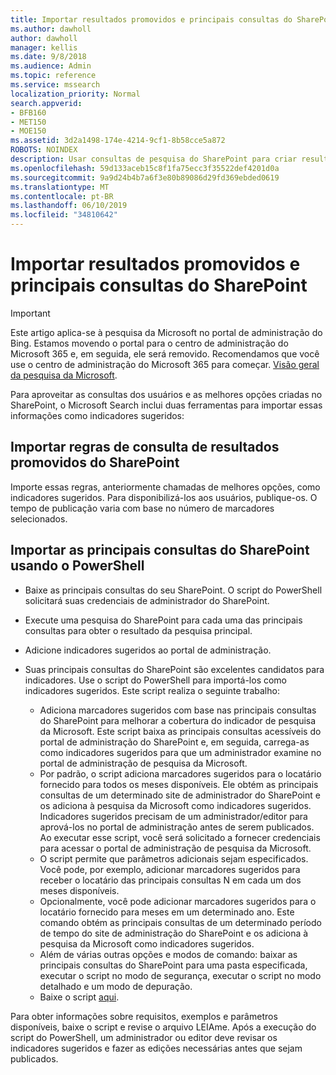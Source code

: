 ```yaml
---
title: Importar resultados promovidos e principais consultas do SharePoint
ms.author: dawholl
author: dawholl
manager: kellis
ms.date: 9/8/2018
ms.audience: Admin
ms.topic: reference
ms.service: mssearch
localization_priority: Normal
search.appverid:
- BFB160
- MET150
- MOE150
ms.assetid: 3d2a1498-174e-4214-9cf1-8b58cce5a872
ROBOTS: NOINDEX
description: Usar consultas de pesquisa do SharePoint para criar resultados de trabalho para o Microsoft Search
ms.openlocfilehash: 59d133aceb15c8f1fa75ecc3f35522def4201d0a
ms.sourcegitcommit: 9a9d24b4b7a6f3e80b89086d29fd369ebded0619
ms.translationtype: MT
ms.contentlocale: pt-BR
ms.lasthandoff: 06/10/2019
ms.locfileid: "34810642"
---
```

# <a name="import-sharepoint-promoted-results-and-top-queries"></a>Importar resultados promovidos e principais consultas do SharePoint

> [!IMPORTANT]
> Este artigo aplica-se à pesquisa da Microsoft no portal de administração do Bing. Estamos movendo o portal para o centro de administração do Microsoft 365 e, em seguida, ele será removido. Recomendamos que você use o centro de administração do Microsoft 365 para começar. [Visão geral da pesquisa da Microsoft](overview-microsoft-search.md).
    
Para aproveitar as consultas dos usuários e as melhores opções criadas no SharePoint, o Microsoft Search inclui duas ferramentas para importar essas informações como indicadores sugeridos: 
  
## <a name="import-sharepoint-promoted-result-query-rules"></a>Importar regras de consulta de resultados promovidos do SharePoint

Importe essas regras, anteriormente chamadas de melhores opções, como indicadores sugeridos. Para disponibilizá-los aos usuários, publique-os. O tempo de publicação varia com base no número de marcadores selecionados.
  
## <a name="import-top-sharepoint-queries-using-powershell"></a>Importar as principais consultas do SharePoint usando o PowerShell

- Baixe as principais consultas do seu SharePoint. O script do PowerShell solicitará suas credenciais de administrador do SharePoint.
    
- Execute uma pesquisa do SharePoint para cada uma das principais consultas para obter o resultado da pesquisa principal.
    
- Adicione indicadores sugeridos ao portal de administração.
    
- Suas principais consultas do SharePoint são excelentes candidatos para indicadores. Use o script do PowerShell para importá-los como indicadores sugeridos. Este script realiza o seguinte trabalho:
    - Adiciona marcadores sugeridos com base nas principais consultas do SharePoint para melhorar a cobertura do indicador de pesquisa da Microsoft. Este script baixa as principais consultas acessíveis do portal de administração do SharePoint e, em seguida, carrega-as como indicadores sugeridos para que um administrador examine no portal de administração de pesquisa da Microsoft.
    - Por padrão, o script adiciona marcadores sugeridos para o locatário fornecido para todos os meses disponíveis. Ele obtém as principais consultas de um determinado site de administrador do SharePoint e os adiciona à pesquisa da Microsoft como indicadores sugeridos. Indicadores sugeridos precisam de um administrador/editor para aprová-los no portal de administração antes de serem publicados. Ao executar esse script, você será solicitado a fornecer credenciais para acessar o portal de administração de pesquisa da Microsoft.
    - O script permite que parâmetros adicionais sejam especificados. Você pode, por exemplo, adicionar marcadores sugeridos para receber o locatário das principais consultas N em cada um dos meses disponíveis.
    - Opcionalmente, você pode adicionar marcadores sugeridos para o locatário fornecido para meses em um determinado ano. Este comando obtém as principais consultas de um determinado período de tempo do site de administração do SharePoint e os adiciona à pesquisa da Microsoft como indicadores sugeridos.
    - Além de várias outras opções e modos de comando: baixar as principais consultas do SharePoint para uma pasta especificada, executar o script no modo de segurança, executar o script no modo detalhado e um modo de depuração.
    - Baixe o script [aqui](https://www.bingforbusiness.com/distribution/SharepointTopQueryBookmarks.zip). 

Para obter informações sobre requisitos, exemplos e parâmetros disponíveis, baixe o script e revise o arquivo LEIAme. Após a execução do script do PowerShell, um administrador ou editor deve revisar os indicadores sugeridos e fazer as edições necessárias antes que sejam publicados.